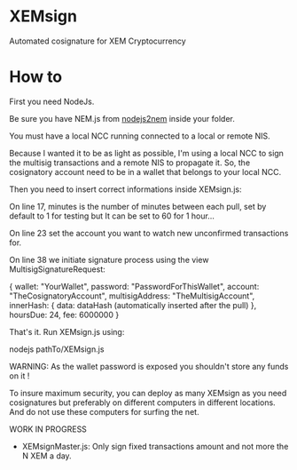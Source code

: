 # XEMsign
Automated cosignature for XEM Cryptocurrency

# How to

First you need NodeJs.

Be sure you have NEM.js from <a href="https://github.com/NewEconomyMovement/nodejs2nem" target="_blank">nodejs2nem</a> inside your folder.

You must have a local NCC running connected to a local or remote NIS.

Because I wanted it to be as light as possible, I'm using a local NCC to sign the multisig transactions and a remote NIS to propagate it.
So, the cosignatory account need to be in a wallet that belongs to your local NCC.

Then you need to insert correct informations inside XEMsign.js:

On line 17, minutes is the number of minutes between each pull, set by default to 1 for testing but It can be set to 60 for 1 hour...

On line 23 set the account you want to watch new unconfirmed transactions for.

On line 38 we initiate signature process using the view MultisigSignatureRequest:

{
wallet: "YourWallet",
password: "PasswordForThisWallet",
account: "TheCosignatoryAccount",
multisigAddress: "TheMultisigAccount",
innerHash: {
                data: dataHash (automatically inserted after the pull)
            },
hoursDue: 24,
fee: 6000000
}

That's it. Run XEMsign.js using:

nodejs pathTo/XEMsign.js

WARNING: As the wallet password is exposed you shouldn't store any funds on it !

To insure maximum security, you can deploy as many XEMsign as you need cosignatures but preferably on different computers in different locations. And do not use these computers for surfing the net.

WORK IN PROGRESS
- XEMsignMaster.js: Only sign fixed transactions amount and not more the N XEM a day.
